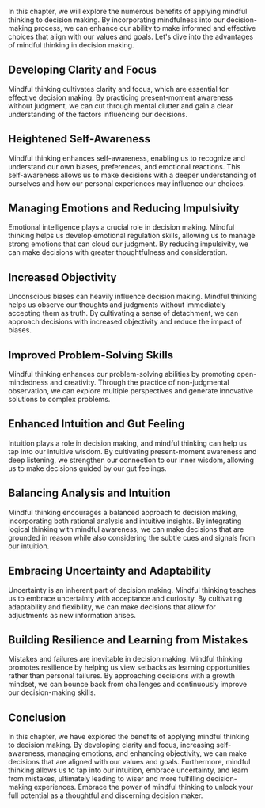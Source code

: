 
In this chapter, we will explore the numerous benefits of applying mindful thinking to decision making. By incorporating mindfulness into our decision-making process, we can enhance our ability to make informed and effective choices that align with our values and goals. Let's dive into the advantages of mindful thinking in decision making.

Developing Clarity and Focus
----------------------------

Mindful thinking cultivates clarity and focus, which are essential for effective decision making. By practicing present-moment awareness without judgment, we can cut through mental clutter and gain a clear understanding of the factors influencing our decisions.

Heightened Self-Awareness
-------------------------

Mindful thinking enhances self-awareness, enabling us to recognize and understand our own biases, preferences, and emotional reactions. This self-awareness allows us to make decisions with a deeper understanding of ourselves and how our personal experiences may influence our choices.

Managing Emotions and Reducing Impulsivity
------------------------------------------

Emotional intelligence plays a crucial role in decision making. Mindful thinking helps us develop emotional regulation skills, allowing us to manage strong emotions that can cloud our judgment. By reducing impulsivity, we can make decisions with greater thoughtfulness and consideration.

Increased Objectivity
---------------------

Unconscious biases can heavily influence decision making. Mindful thinking helps us observe our thoughts and judgments without immediately accepting them as truth. By cultivating a sense of detachment, we can approach decisions with increased objectivity and reduce the impact of biases.

Improved Problem-Solving Skills
-------------------------------

Mindful thinking enhances our problem-solving abilities by promoting open-mindedness and creativity. Through the practice of non-judgmental observation, we can explore multiple perspectives and generate innovative solutions to complex problems.

Enhanced Intuition and Gut Feeling
----------------------------------

Intuition plays a role in decision making, and mindful thinking can help us tap into our intuitive wisdom. By cultivating present-moment awareness and deep listening, we strengthen our connection to our inner wisdom, allowing us to make decisions guided by our gut feelings.

Balancing Analysis and Intuition
--------------------------------

Mindful thinking encourages a balanced approach to decision making, incorporating both rational analysis and intuitive insights. By integrating logical thinking with mindful awareness, we can make decisions that are grounded in reason while also considering the subtle cues and signals from our intuition.

Embracing Uncertainty and Adaptability
--------------------------------------

Uncertainty is an inherent part of decision making. Mindful thinking teaches us to embrace uncertainty with acceptance and curiosity. By cultivating adaptability and flexibility, we can make decisions that allow for adjustments as new information arises.

Building Resilience and Learning from Mistakes
----------------------------------------------

Mistakes and failures are inevitable in decision making. Mindful thinking promotes resilience by helping us view setbacks as learning opportunities rather than personal failures. By approaching decisions with a growth mindset, we can bounce back from challenges and continuously improve our decision-making skills.

Conclusion
----------

In this chapter, we have explored the benefits of applying mindful thinking to decision making. By developing clarity and focus, increasing self-awareness, managing emotions, and enhancing objectivity, we can make decisions that are aligned with our values and goals. Furthermore, mindful thinking allows us to tap into our intuition, embrace uncertainty, and learn from mistakes, ultimately leading to wiser and more fulfilling decision-making experiences. Embrace the power of mindful thinking to unlock your full potential as a thoughtful and discerning decision maker.
